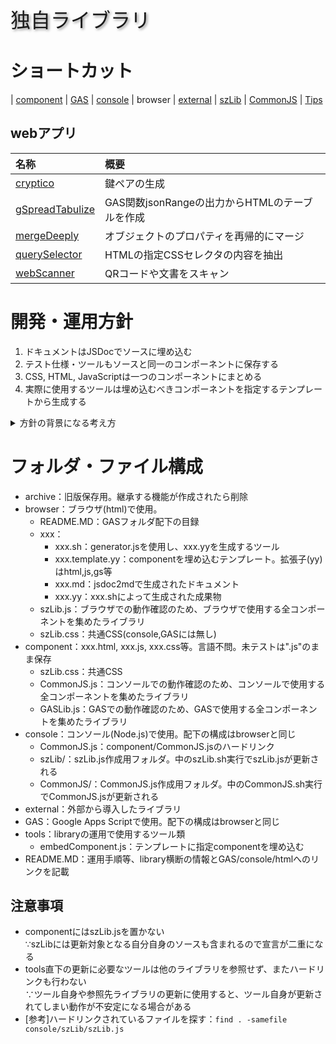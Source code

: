 <p style="font-size:2rem;text-shadow:2px 2px 4px #888;">独自ライブラリ</p>

# ショートカット

| [component](component/README.md) | [GAS](GAS/README.md) | [console](console/README.md) | browser | [external](external/README.md) | [szLib](console/szLib/szLib.md) | [CommonJS](console/CommonJS/CommonJS.md) | [Tips](console/tips/tips.html)

## webアプリ

| 名称 | 概要 |
| :-- | :-- |
| [cryptico](external/cryptico.html) | 鍵ペアの生成 |
| [gSpreadTabulize](component/gSpreadTabulize.html) | GAS関数jsonRangeの出力からHTMLのテーブルを作成 |
| [mergeDeeply](component/mergeDeeply.html) | オブジェクトのプロパティを再帰的にマージ |
| [querySelector](component/querySelector.html) | HTMLの指定CSSセレクタの内容を抽出 |
| [webScanner](component/webScanner.html) | QRコードや文書をスキャン |

# 開発・運用方針

1. ドキュメントはJSDocでソースに埋め込む
1. テスト仕様・ツールもソースと同一のコンポーネントに保存する
1. CSS, HTML, JavaScriptは一つのコンポーネントにまとめる
1. 実際に使用するツールは埋め込むべきコンポーネントを指定するテンプレートから生成する

<details><summary>方針の背景になる考え方</summary>

## 課題

1. メニューなど、一つの機能はCSS/HTML/Scriptから成るが、一元管理がしにくい<br>
   ドキュメント・テスト(仕様・スクリプト)は特に散逸しやすい
1. MarkDownで出力できない(できるはずだが試行錯誤でめげた)
1. Mermaid等の拡張機能をJSDocに入れることは困難
1. JSDocの@typeDefの記述は一箇所だが、参照は多くの場合入力・出力の2箇所、またはそれ以上になる
1. JSDocの出力ファイルが多く、管理が煩雑(README.mdからの参照が複雑)

## 対応

- VueライクにCSS/HTML/Scriptを一つのファイルにまとめる
- 文書は基本JSDocで残す。JSDocで表現しにくい図(Mermaid等)はMarkDownで記述可能にする
- テスト仕様およびツールも同一ファイルに残す
- 「表示モード」を設定、以下のように制御する
  - Doc : JSDoc + 補足説明を表示
  - Test : テスト用画面を表示。consoleでテストする場合は割愛
  - App : オンラインツール画面を表示
- ソース修正時は"update.js"を実行し、ライブラリおよび単体実行用(Node.js)ファイルを更新

## 補足

- 他コンポーネントで定義したオブジェクトへの参照が定義できないが、これは暫定的に補足説明に追記することで対応

</details>

# フォルダ・ファイル構成

- archive：旧版保存用。継承する機能が作成されたら削除
- browser：ブラウザ(html)で使用。
  - README.MD：GASフォルダ配下の目録
  - xxx：
    - xxx.sh：generator.jsを使用し、xxx.yyを生成するツール
    - xxx.template.yy：componentを埋め込むテンプレート。拡張子(yy)はhtml,js,gs等
    - xxx.md：jsdoc2mdで生成されたドキュメント
    - xxx.yy：xxx.shによって生成された成果物
  - szLib.js：ブラウザでの動作確認のため、ブラウザで使用する全コンポーネントを集めたライブラリ
  - szLib.css：共通CSS(console,GASには無し)
- component：xxx.html, xxx.js, xxx.css等。言語不問。未テストは".js"のまま保存
  - szLib.css：共通CSS
  - CommonJS.js：コンソールでの動作確認のため、コンソールで使用する全コンポーネントを集めたライブラリ
  - GASLib.js：GASでの動作確認のため、GASで使用する全コンポーネントを集めたライブラリ
- console：コンソール(Node.js)で使用。配下の構成はbrowserと同じ
  - CommonJS.js：component/CommonJS.jsのハードリンク
  - szLib/：szLib.js作成用フォルダ。中のszLib.sh実行でszLib.jsが更新される
  - CommonJS/：CommonJS.js作成用フォルダ。中のCommonJS.sh実行でCommonJS.jsが更新される
- external：外部から導入したライブラリ
- GAS：Google Apps Scriptで使用。配下の構成はbrowserと同じ
- tools：libraryの運用で使用するツール類
  - embedComponent.js：テンプレートに指定componentを埋め込む
- README.MD：運用手順等、library横断の情報とGAS/console/htmlへのリンクを記載

## 注意事項

- componentにはszLib.jsを置かない<br>
  ∵szLibには更新対象となる自分自身のソースも含まれるので宣言が二重になる
- tools直下の更新に必要なツールは他のライブラリを参照せず、またハードリンクも行わない<br>
  ∵ツール自身や参照先ライブラリの更新に使用すると、ツール自身が更新されてしまい動作が不安定になる場合がある
- [参考]ハードリンクされているファイルを探す：`find . -samefile console/szLib/szLib.js`
